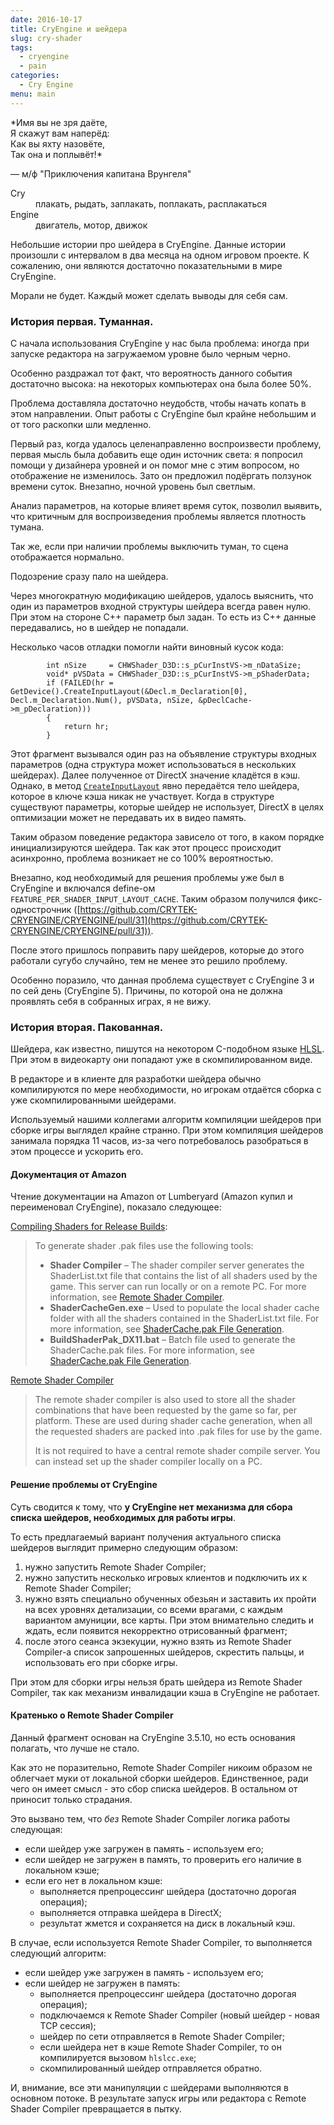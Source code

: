 ```yaml
---
date: 2016-10-17
title: CryEngine и шейдера
slug: cry-shader
tags:
  - cryengine
  - pain
categories:
  - Cry Engine
menu: main
---
```


<div class="epigraph">
*Имя вы не зря даёте,<br/>
Я скажут вам наперёд:<br/>
Как вы яхту назовёте,<br/>
Так она и поплывёт!*

— м/ф "Приключения капитана Врунгеля"
</div>
<dl>
	<dt>Cry</dt>
	<dd>плакать, рыдать, заплакать, поплакать, расплакаться</dd>
	<dt>Engine</dt>
	<dd>двигатель, мотор, движок</dd>
</dl>

Небольшие истории про шейдера в CryEngine. Данные истории произошли с интервалом в два месяца на одном игровом проекте.
К сожалению, они являются достаточно показательными в мире CryEngine.

Морали не будет. Каждый может сделать выводы для себя сам.

<!--more-->

### История первая. Туманная.

С начала использования CryEngine у нас была проблема: иногда при запуске редактора на загружаемом уровне было черным
черно.

Особенно раздражал тот факт, что вероятность данного события достаточно высока: на некоторых компьютерах она была более
50%.

Проблема доставляла достаточно неудобств, чтобы начать копать в этом направлении. Опыт работы с CryEngine был крайне
небольшим и от того раскопки шли медленно.

Первый раз, когда удалось целенаправленно воспроизвести проблему, первая мысль была добавить еще один источник света: я
попросил помощи у дизайнера уровней и он помог мне с этим вопросом, но отображение не изменилось. Зато он предложил
подёргать ползунок времени суток. Внезапно, ночной уровень был светлым.

Анализ параметров, на которые влияет время суток, позволил выявить, что критичным для воспроизведения проблемы является
плотность тумана.

Так же, если при наличии проблемы выключить туман, то сцена отображается нормально.

Подозрение сразу пало на шейдера.

Через многократную модификацию шейдеров, удалось выяснить, что один из параметров входной структуры шейдера всегда равен
нулю. При этом на стороне C++ параметр был задан. То есть из C++ данные передавались, но в шейдер не попадали.

Несколько часов отладки помогли найти виновный кусок кода:

```
        int nSize     = CHWShader_D3D::s_pCurInstVS->m_nDataSize;
        void* pVSData = CHWShader_D3D::s_pCurInstVS->m_pShaderData;
        if (FAILED(hr = GetDevice().CreateInputLayout(&Decl.m_Declaration[0], Decl.m_Declaration.Num(), pVSData, nSize, &pDeclCache->m_pDeclaration)))
        {
            return hr;
        }
```

Этот фрагмент вызывался один раз на объявление структуры входных параметров (одна структура может использоваться в
нескольких шейдерах). Далее полученное от DirectX значение кладётся в кэш. Однако, в
метод [`CreateInputLayout`](https://msdn.microsoft.com/ru-ru/library/windows/desktop/ff476512(v=vs.85).aspx) явно
передаётся тело шейдера, которое в ключе кэша никак не участвует. Когда в структуре существуют параметры, которые шейдер
не использует, DirectX в целях оптимизации может не передавать их в видео память.

Таким образом поведение редактора зависело от того, в каком порядке инициализируются шейдера. Так как этот процесс
происходит асинхронно, проблема возникает не со 100% вероятностью.

Внезапно, код необходимый для решения проблемы уже был в CryEngine и включался
define-ом `FEATURE_PER_SHADER_INPUT_LAYOUT_CACHE`. Таким образом получился
фикс-однострочник ([https://github.com/CRYTEK-CRYENGINE/CRYENGINE/pull/31](https://github.com/CRYTEK-CRYENGINE/CRYENGINE/pull/31)).

После этого пришлось поправить пару шейдеров, которые до этого работали сугубо случайно, тем не менее это решило
проблему.

Особенно поразило, что данная проблема существует с CryEngine 3 и по сей день (CryEngine 5). Причины, по которой она не
должна проявлять себя в собранных играх, я не вижу.

### История вторая. Пакованная.

Шейдера, как известно, пишутся на некотором C-подобном языке [HLSL](https://ru.wikipedia.org/wiki/HLSL). При этом в
видеокарту они попадают уже в скомпилированном виде.

В редакторе и в клиенте для разработки шейдера обычно компилируются по мере необходимости, но игрокам отдаётся сборка с
уже скомпилированными шейдерами.

Используемый нашими коллегами алгоритм компиляции шейдеров при сборке игры выглядел крайне странно. При этом компиляция
шейдеров занимала порядка 11 часов, из-за чего потребовалось разобраться в этом процессе и ускорить его.

#### Документация от Amazon

Чтение документации на Amazon от Lumberyard (Amazon купил и переименовал CryEngine), показало следующее:

[Compiling Shaders for Release Builds](http://docs.aws.amazon.com/lumberyard/latest/userguide/asset-pipeline-shader-compilation.html):

> To generate shader .pak files use the following tools:
>
> * **Shader Compiler** – The shader compiler server generates the ShaderList.txt file that contains the list of all
    shaders used by the game. This server can run locally or on a remote PC. For more information,
    see [Remote Shader Compiler](http://docs.aws.amazon.com/lumberyard/latest/userguide/mat-shaders-custom-dev-remote-compiler.html).
> * **ShaderCacheGen.exe** – Used to populate the local shader cache folder with all the shaders contained in the
    ShaderList.txt file. For more information,
    see [ShaderCache.pak File Generation](http://docs.aws.amazon.com/lumberyard/latest/userguide/mat-shaders-custom-dev-cache-intro.html#mat-shaders-custom-dev-cache-generation).
> * **BuildShaderPak_DX11.bat** – Batch file used to generate the ShaderCache.pak files. For more information,
    see [ShaderCache.pak File Generation](http://docs.aws.amazon.com/lumberyard/latest/userguide/mat-shaders-custom-dev-cache-intro.html#mat-shaders-custom-dev-cache-generation).

[Remote Shader Compiler](http://docs.aws.amazon.com/lumberyard/latest/userguide/mat-shaders-custom-dev-remote-compiler.html)

> The remote shader compiler is also used to store all the shader combinations that have been requested by the game so
> far, per platform. These are used during shader cache generation, when all the requested shaders are packed into .pak
> files for use by the game.
>
> It is not required to have a central remote shader compile server. You can instead set up the shader compiler locally
> on a PC.

#### Решение проблемы от CryEngine

Суть сводится к тому, что **у CryEngine нет механизма для сбора списка шейдеров, необходимых для работы игры**.

То есть предлагаемый вариант получения актуального списка шейдеров выглядит примерно следующим образом:

1. нужно запустить Remote Shader Compiler;
1. нужно запустить несколько игровых клиентов и подключить их к Remote Shader Compiler;
1. нужно взять специально обученных обезьян и заставить их пройти на всех уровнях детализации, со всеми врагами, с
   каждым вариантом амуниции, все карты. При этом внимательно следить и ждать, если появится некорректно отрисованный
   фрагмент;
1. после этого сеанса экзекуции, нужно взять из Remote Shader Compiler-а список запрошенных шейдеров, скрестить пальцы,
   и использовать его при сборке игры.

При этом для сборки игры нельзя брать шейдера из Remote Shader Compiler, так как механизм инвалидации кэша в CryEngine
не работает.

#### Кратенько о Remote Shader Compiler

Данный фрагмент основан на CryEngine 3.5.10, но есть основания полагать, что лучше не стало.

Как это не поразительно, Remote Shader Compiler никоим образом не облегчает муки от локальной сборки шейдеров.
Единственное, ради чего он имеет смысл - это сбор списка шейдеров. В остальном от приносит только страдания.

Это вызвано тем, что *без* Remote Shader Compiler логика работы следующая:

* если шейдер уже загружен в память - используем его;
* если шейдер не загружен в память, то проверить его наличие в локальном кэше;
* если его нет в локальном кэше:
    * выполняется препроцессинг шейдера (достаточно дорогая операция);
    * выполняется отправка шейдера в DirectX;
    * результат жмется и сохраняется на диск в локальный кэш.

В случае, если используется Remote Shader Compiler, то выполняется следующий алгоритм:

* если шейдер уже загружен в память - используем его;
* если шейдер не загружен в память:
    * выполняется препроцессинг шейдера (достаточно дорогая операция);
    * подключаемся к Remote Shader Compiler (новый шейдер - новая TCP сессия);
    * шейдер по сети отправляется в Remote Shader Compiler;
    * если шейдера нет в кэше Remote Shader Compiler, то он компилируется вызовом `hlslcc.exe`;
    * скомпилированный шейдер отправляется обратно.

И, внимание, все эти манипуляции с шейдерами выполняются в основном потоке. В результате запуск игры или редактора с
Remote Shader Compiler превращается в пытку.
